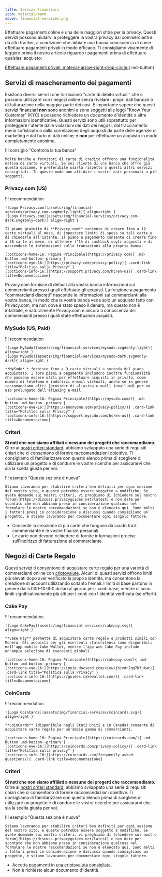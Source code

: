 ```yaml
---
title: Servizi finanziari
icon: material/bank
cover: financial-services.png
---
```


Effettuare pagamenti online è una delle maggiori sfide per la privacy. Questi servizi possono aiutarvi a proteggere la vostra privacy dai commercianti e da altri tracker, a condizione che abbiate una buona conoscenza di come effettuare pagamenti privati in modo efficace. Ti consigliamo vivamente di leggere prima il nostro articolo riguardo i pagamenti prima di effettuare qualsiasi acquisto:

[Effettuare pagamenti privati :material-arrow-right-drop-circle:](advanced/payments.md ""){.md-button}

## Servizi di mascheramento dei pagamenti

Esistono diversi servizi che forniscono "carte di debito virtuali" che si possono utilizzare con i negozi online senza rivelare i propri dati bancari o di fatturazione nella maggior parte dei casi. È importante sapere che questi servizi finanziari **non** sono anonimi e sono soggetti alle leggi "Know Your Customer" (KYC) e possono richiedere un documento d'identità o altre informazioni identificative. Questi servizi sono utili soprattutto per proteggere l'utente dalle violazioni dei dati dei negozi, dal tracciamento meno sofisticato o dalla correlazione degli acquisti da parte delle agenzie di marketing e dal furto di dati online; e **non** per effettuare un acquisto in modo completamente anonimo.

!!! consiglio "Controlla la tua banca"

    Molte banche e fornitori di carte di credito offrono una funzionalità nativa di carte virtuali. Se sei cliente di una banca che offre già questa opzione, è preferibile usarla rispetto a questi altri servizi consigliati. In questo modo non affidate i vostri dati personali a più soggetti.

### Privacy.com (US)

!!! recommendation

    ![Logo Privacy.com](assets/img/financial-services/privacy_com.svg#only-light){ align=right }
    ![Logo Privacy.com](assets/img/financial-services/privacy_com-dark.svg#only-dark){ align=right }
    
    Il piano gratuito di **Privacy.com** consente di creare fino a 12 carte virtuali al mese, di impostare limiti di spesa su tali carte e di chiuderle all'istante. Il piano a pagamento consente di creare fino a 36 carte al mese, di ottenere l'1% di cashback sugli acquisti e di nascondere le informazioni sulle transazioni alla propria banca.
    
    [:octicons-home-16: Pagina Principale](https://privacy.com){ .md-button .md-button--primary }
    [:octicons-eye-16:](https://privacy.com/privacy-policy){ .card-link title="Politica sulla Privacy" }
    [:octicons-info-16:](https://support.privacy.com/hc/en-us){ .card-link title=Documentazione}

Privacy.com fornisce di default alla vostra banca informazioni sui commercianti presso i quali effettuate gli acquisti. La funzione a pagamento "commercianti discreti" nasconde le informazioni sui commercianti alla vostra banca, in modo che la vostra banca veda solo un acquisto fatto con Privacy.com, ma non dove è stato speso il denaro, ma questo non è infallibile, e naturalmente Privacy.com è ancora a conoscenza dei commercianti presso i quali state effettuando acquisti.

### MySudo (US, Paid)

!!! recommendation

    ![Logo MySudo](assets/img/financial-services/mysudo.svg#only-light){ align=right }
    ![Logo MySudo](assets/img/financial-services/mysudo-dark.svg#only-dark){ align=right }
    
    **MySudo* * fornisce fino a 9 carte virtuali a seconda del piano acquistato. I loro piani a pagamento includono inoltre funzionalità che possono essere utili per effettuare acquisti in privato, come numeri di telefono e indirizzi e-mail virtuali, anche se in genere raccomandiamo altri [provider di aliasing e-mail] (email.md) per un uso prolungato dell'aliasing e-mail.
    
    [:octicons-home-16: Pagina Principale](https://mysudo.com/){ .md-button .md-button--primary }
    [:octicons-eye-16:](https://anonyome.com/privacy-policy/){ .card-link title="Politica sulla Privacy" }
    [:octicons-info-16:](https://support.mysudo.com/hc/en-us){ .card-link title=Documentazione}

### Criteri

**Si noti che non siamo affiliati a nessuno dei progetti che raccomandiamo.** Oltre ai [ nostri criteri standard](about/criteria.md), abbiamo sviluppato una serie di requisiti chiari che ci consentono di fornire raccomandazioni obiettive. Ti consigliamo di familiarizzare con questo elenco prima di scegliere di utilizzare un progetto e di condurre le vostre ricerche per assicurarvi che sia la scelta giusta per voi.

!!! esempio "Questa sezione è nuova"

    Stiamo lavorando per stabilire criteri ben definiti per ogni sezione del nostro sito, e questo potrebbe essere soggetto a modifiche. Se avete domande sui nostri criteri, vi preghiamo di [chiedere sul nostro forum](https://discuss.privacyguides.net/latest) e non date per scontato che non abbiamo preso in considerazione qualcosa nel formulare le nostre raccomandazioni se non è elencato qui. Sono molti i fattori presi in considerazione e discussi quando consigliamo un progetto, e stiamo lavorando per documentare ogni singolo fattore.

- Consente la creazione di più carte che fungono da scudo tra il commerciante e le vostre finanze personali.
- Le carte non devono richiedere di fornire informazioni precise sull'indirizzo di fatturazione al commerciante.

## Negozi di Carte Regalo

Questi servizi ti consentono di acquistare carte regalo per una varietà di commercianti online con [criptovalute](cryptocurrency.md). Alcuni di questi servizi offrono limiti più elevati dopo aver verificato la propria identità, ma consentono la creazione di account utilizzando soltanto l'email. I limiti di base partono in genere dai 5.000-10.000 dollari al giorno per i conti base, mentre ci sono limiti significativamente più alti per i conti con l'identità verificata (se offerti).

### Cake Pay

!!! recommendation

    ![Logo CakePay](assets/img/financial-services/cakepay.svg){ align=right }
    
    **Cake Pay** permette di acquistare carte regalo e prodotti simili con Monero. Gli acquisti per gli esercenti statunitensi sono disponibili nell'app mobile Cake Wallet, mentre l'app web Cake Pay include un'ampia selezione di esercenti globali.
    
    [:octicons-home-16: Pagina Principale](https://cakepay.com/){ .md-button .md-button--primary }
    [:octicons-eye-16:](https://ionia.docsend.com/view/jhjvdn7qq7k3ukwt){ .card-link title="Politica sulla Privacy" }
    [:octicons-info-16:](https://guides.cakewallet.com/){ .card-link title=Documentazione}

### CoinCards

!!! recommendation

    ![Logo CoinCards](assets/img/financial-services/coincards.svg){ align=right }
    
    **CoinCards** (disponibile negli Stati Uniti e in Canada) consente di acquistare carte regalo per un'ampia gamma di commercianti.
    
    [:octicons-home-16: Pagina Principale](https://coincards.com/){ .md-button .md-button--primary }
    [:octicons-eye-16:](https://coincards.com/privacy-policy/){ .card-link title="Politica sulla privacy" }
    [:octicons-info-16:](https://coincards.com/frequently-asked-questions/){ .card-link title=Documentazione}

### Criteri

**Si noti che non siamo affiliati a nessuno dei progetti che raccomandiamo.** Oltre ai [ nostri criteri standard](about/criteria.md), abbiamo sviluppato una serie di requisiti chiari che ci consentono di fornire raccomandazioni obiettive. Ti consigliamo di familiarizzare con questo elenco prima di scegliere di utilizzare un progetto e di condurre le vostre ricerche per assicurarvi che sia la scelta giusta per voi.

!!! esempio "Questa sezione è nuova"

    Stiamo lavorando per stabilire criteri ben definiti per ogni sezione del nostro sito, e questo potrebbe essere soggetto a modifiche. Se avete domande sui nostri criteri, vi preghiamo di [chiedere sul nostro forum](https://discuss.privacyguides.net/latest) e non date per scontato che non abbiamo preso in considerazione qualcosa nel formulare le nostre raccomandazioni se non è elencato qui. Sono molti i fattori presi in considerazione e discussi quando consigliamo un progetto, e stiamo lavorando per documentare ogni singolo fattore.

- Accetta pagamenti in [una criptovaluta consigliata](cryptocurrency.md).
- Non è richiesto alcun documento d'identità.
